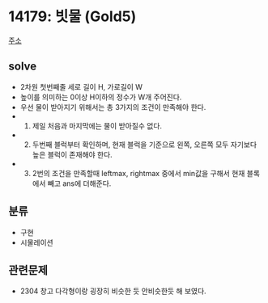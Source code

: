 # 14179: 빗물 (Gold5)
[주소](https://www.acmicpc.net/problem/14719)

## solve
- 2차원 첫번째줄 세로 길이 H, 가로길이 W
- 높이를 의미하는 0이상 H이하의 정수가 W개 주어진다. 
- 우선 물이 받아지기 위해서는 총 3가지의 조건이 만족해야 한다.
- 1. 제일 처음과 마지막에는 물이 받아질수 없다.
- 2. 두번째 블럭부터 확인하며, 현재 블럭을 기준으로 왼쪽, 오른쪽 모두 자기보다 높은 블럭이 존재해야 한다.
- 3. 2번의 조건을 만족할때 leftmax, rightmax 중에서 min값을 구해서 현재 블록에서 빼고 ans에 더해준다.

## 분류
- 구현
- 시물레이션

## 관련문제
- 2304 창고 다각형이랑 굉장히 비슷한 듯 안비슷한듯 해 보였다.